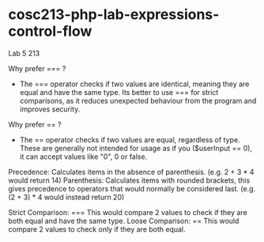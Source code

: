 # cosc213-php-lab-expressions-control-flow
Lab 5 213

Why prefer === ?
- The === operator checks if two values are identical, meaning they are equal and have the same type. Its better to use === for strict comparisons, as it reduces unexpected behaviour from the program and improves security.

Why prefer == ?
- The == operator checks if two values are equal, regardless of type. These are generally not intended for usage as if you ($userInput == 0), it can accept values like "0", 0 or false.

Precedence: Calculates items in the absence of parenthesis. (e.g. 2 + 3 * 4 would return 14)
Parenthesis: Calculates items with rounded brackets, this gives precedence to operators that would normally be considered last. (e.g. (2 + 3) * 4 would instead return 20)

Strict Comparison: === This would compare 2 values to check if they are both equal and have the same type.
Loose Comparison: == This would compare 2 values to check only if they are both equal.


